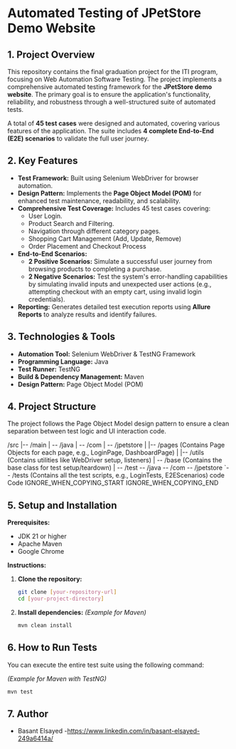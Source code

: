       
# Automated Testing of JPetStore Demo Website

## 1. Project Overview

This repository contains the final graduation project for the ITI program, focusing on Web Automation Software Testing. 
The project implements a comprehensive automated testing framework for the **JPetStore demo website**.
The primary goal is to ensure the application's functionality, reliability, and robustness through a well-structured suite of automated tests.

A total of **45 test cases** were designed and automated, covering various features of the application. The suite includes **4 complete End-to-End (E2E) scenarios** to validate the full user journey.

## 2. Key Features

- **Test Framework:** Built using Selenium WebDriver for browser automation.
- **Design Pattern:** Implements the **Page Object Model (POM)** for enhanced test maintenance, readability, and scalability.
- **Comprehensive Test Coverage:** Includes 45 test cases covering:
    - User Login.
    - Product Search and Filtering.
    - Navigation through different category pages.
    - Shopping Cart Management (Add, Update, Remove)
    - Order Placement and Checkout Process
- **End-to-End Scenarios:**
    - **2 Positive Scenarios:** Simulate a successful user journey from browsing products to completing a purchase.
    - **2 Negative Scenarios:** Test the system's error-handling capabilities by simulating invalid inputs and unexpected user actions (e.g., attempting checkout with an empty cart, using invalid login credentials).
- **Reporting:** Generates detailed test execution reports using **Allure Reports** to analyze results and identify failures.

## 3. Technologies & Tools

- **Automation Tool:** Selenium WebDriver & TestNG Framework
- **Programming Language:** Java
- **Test Runner:** TestNG
- **Build & Dependency Management:** Maven
- **Design Pattern:** Page Object Model (POM)

## 4. Project Structure

The project follows the Page Object Model design pattern to ensure a clean separation between test logic and UI interaction code.

  
/src
|-- /main
| -- /java | -- /com
| -- /jpetstore | |-- /pages (Contains Page Objects for each page, e.g., LoginPage, DashboardPage) | |-- /utils (Contains utilities like WebDriver setup, listeners) | -- /base (Contains the base class for test setup/teardown)
|
-- /test -- /java
-- /com -- /jpetstore
`-- /tests (Contains all the test scripts, e.g., LoginTests, E2EScenarios)
code Code
IGNORE_WHEN_COPYING_START
IGNORE_WHEN_COPYING_END

      
## 5. Setup and Installation

**Prerequisites:**
- JDK 21 or higher
- Apache Maven
- Google Chrome

**Instructions:**

1.  **Clone the repository:**
    ```bash
    git clone [your-repository-url]
    cd [your-project-directory]
    ```

2.  **Install dependencies:**
    *(Example for Maven)*
    ```bash
    mvn clean install
    ```

## 6. How to Run Tests
You can execute the entire test suite using the following command:

*(Example for Maven with TestNG)*
```bash
mvn test
```
## 7. Author

- Basant Elsayed -https://www.linkedin.com/in/basant-elsayed-249a6414a/

